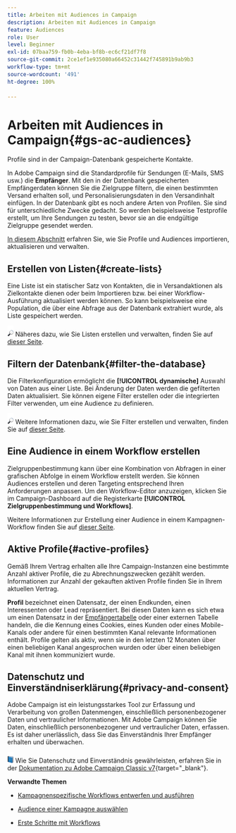 ```yaml
---
title: Arbeiten mit Audiences in Campaign
description: Arbeiten mit Audiences in Campaign
feature: Audiences
role: User
level: Beginner
exl-id: 07baa759-fb0b-4eba-bf8b-ec6cf21df7f8
source-git-commit: 2ce1ef1e935080a66452c31442f745891b9ab9b3
workflow-type: tm+mt
source-wordcount: '491'
ht-degree: 100%

---
```


# Arbeiten mit Audiences in Campaign{#gs-ac-audiences}

Profile sind in der Campaign-Datenbank gespeicherte Kontakte.

In Adobe Campaign sind die Standardprofile für Sendungen (E-Mails, SMS usw.) die **Empfänger**. Mit den in der Datenbank gespeicherten Empfängerdaten können Sie die Zielgruppe filtern, die einen bestimmten Versand erhalten soll, und Personalisierungsdaten in den Versandinhalt einfügen. In der Datenbank gibt es noch andere Arten von Profilen. Sie sind für unterschiedliche Zwecke gedacht. So werden beispielsweise Testprofile erstellt, um Ihre Sendungen zu testen, bevor sie an die endgültige Zielgruppe gesendet werden.

[In diesem Abschnitt](../audiences/gs-audiences.md) erfahren Sie, wie Sie Profile und Audiences importieren, aktualisieren und verwalten.

## Erstellen von Listen{#create-lists}

Eine Liste ist ein statischer Satz von Kontakten, die in Versandaktionen als Zielkontakte dienen oder beim Importieren bzw. bei einer Workflow-Ausführung aktualisiert werden können. So kann beispielsweise eine Population, die über eine Abfrage aus der Datenbank extrahiert wurde, als Liste gespeichert werden.

![](../assets/do-not-localize/glass.png) Näheres dazu, wie Sie Listen erstellen und verwalten, finden Sie auf [dieser Seite](../audiences/create-audiences.md).

## Filtern der Datenbank{#filter-the-database}

Die Filterkonfiguration ermöglicht die **[!UICONTROL dynamische]** Auswahl von Daten aus einer Liste. Bei Änderung der Daten werden die gefilterten Daten aktualisiert. Sie können eigene Filter erstellen oder die integrierten Filter verwenden, um eine Audience zu definieren.

![](../assets/do-not-localize/glass.png) Weitere Informationen dazu, wie Sie Filter erstellen und verwalten, finden Sie auf [dieser Seite](../audiences/create-filters.md).

## Eine Audience in einem Workflow erstellen

Zielgruppenbestimmung kann über eine Kombination von Abfragen in einer grafischen Abfolge in einem Workflow erstellt werden. Sie können Audiences erstellen und deren Targeting entsprechend Ihren Anforderungen anpassen. Um den Workflow-Editor anzuzeigen, klicken Sie im Campaign-Dashboard auf die Registerkarte **[!UICONTROL Zielgruppenbestimmung und Workflows]**.

Weitere Informationen zur Erstellung einer Audience in einem Kampagnen-Workflow finden Sie auf [dieser Seite](https://experienceleague.adobe.com/docs/campaign/automation/campaign-orchestration/marketing-campaign-target.html?lang=de).


## Aktive Profile{#active-profiles}

Gemäß Ihrem Vertrag erhalten alle Ihre Campaign-Instanzen eine bestimmte Anzahl aktiver Profile, die zu Abrechnungszwecken gezählt werden. Informationen zur Anzahl der gekauften aktiven Profile finden Sie in Ihrem aktuellen Vertrag.

**Profil** bezeichnet einen Datensatz, der einen Endkunden, einen Interessenten oder Lead repräsentiert. Bei diesen Daten kann es sich etwa um einen Datensatz in der [Empfängertabelle](../dev/datamodel.md) oder einer externen Tabelle handeln, die die Kennung eines Cookies, eines Kunden oder eines Mobile-Kanals oder andere für einen bestimmten Kanal relevante Informationen enthält. Profile gelten als aktiv, wenn sie in den letzten 12 Monaten über einen beliebigen Kanal angesprochen wurden oder über einen beliebigen Kanal mit ihnen kommuniziert wurde.

<!--
You can monitor the number of active profiles used on your instances directly from Campaign Control Panel. 

![](../assets/do-not-localize/book.png) For more on this, refer to the [Control Panel documentation](https://docs.adobe.com/content/help/en/control-panel/using/performance-monitoring/active-profiles-monitoring.html).
-->

## Datenschutz und Einverständniserklärung{#privacy-and-consent}

Adobe Campaign ist ein leistungsstarkes Tool zur Erfassung und Verarbeitung von großen Datenmengen, einschließlich personenbezogener Daten und vertraulicher Informationen. Mit Adobe Campaign können Sie Daten, einschließlich personenbezogener und vertraulicher Daten, erfassen. Es ist daher unerlässlich, dass Sie das Einverständnis Ihrer Empfänger erhalten und überwachen.

![](../assets/do-not-localize/book.png) Wie Sie Datenschutz und Einverständnis gewährleisten, erfahren Sie in der [Dokumentation zu Adobe Campaign Classic v7](https://experienceleague.adobe.com/docs/campaign-classic/using/getting-started/privacy/privacy-and-recommendations.html?lang=de){target="_blank"}.

**Verwandte Themen** 

* [Kampagnenspezifische Workflows entwerfen und ausführen](https://experienceleague.adobe.com/docs/campaign/automation/workflows/introduction/wf-type/campaign-workflows.html?lang=de)

* [Audience einer Kampagne auswählen](https://experienceleague.adobe.com/docs/campaign/automation/campaign-orchestration/marketing-campaign-target.html?lang=de)

* [Erste Schritte mit Workflows](https://experienceleague.adobe.com/docs/campaign/automation/workflows/introduction/about-workflows.html?lang=de)
